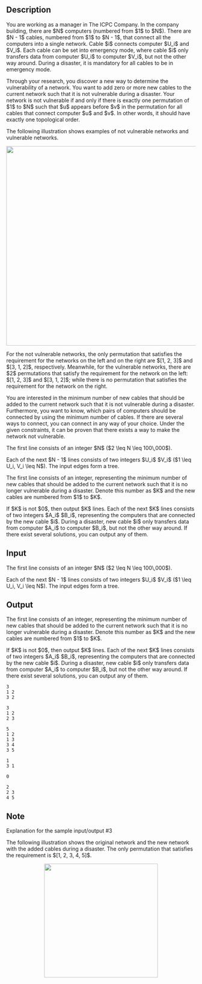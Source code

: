 ## Description

<div><p>You are working as a manager in The ICPC Company. In the company building, there are $N$ computers (numbered from $1$ to $N$). There are $N - 1$ cables, numbered from $1$ to $N - 1$, that connect all the computers into a single network. Cable $i$ connects computer $U_i$ and $V_i$. Each cable can be set into emergency mode, where cable $i$ only transfers data from computer $U_i$ to computer $V_i$, but not the other way around. During a disaster, it is mandatory for all cables to be in emergency mode.</p><p>Through your research, you discover a new way to determine the vulnerability of a network. You want to add zero or more new cables to the current network such that it is <span class="tex-font-style-bf">not vulnerable</span> during a disaster. Your network is not vulnerable if and only if there is <span class="tex-font-style-bf">exactly one</span> permutation of $1$ to $N$ such that $u$ appears before $v$ in the permutation for all cables that connect computer $u$ and $v$. In other words, it should have exactly one topological order.</p><p>The following illustration shows examples of not vulnerable networks and vulnerable networks.</p><center> <img class="tex-graphics" src="file://N357yDIL.png" style="max-width: 100.0%;max-height: 100.0%;" width="529px"> </center><p>For the not vulnerable networks, the only permutation that satisfies the requirement for the networks on the left and on the right are $[1, 2, 3]$ and $[3, 1, 2]$, respectively. Meanwhile, for the vulnerable networks, there are $2$ permutations that satisfy the requirement for the network on the left: $[1, 2, 3]$ and $[3, 1, 2]$; while there is no permutation that satisfies the requirement for the network on the right.</p><p>You are interested in the minimum number of new cables that should be added to the current network such that it is not vulnerable during a disaster. Furthermore, you want to know, which pairs of computers should be connected by using the minimum number of cables. If there are several ways to connect, you can connect in any way of your choice. Under the given constraints, it can be proven that there exists a way to make the network not vulnerable.</p></div><div class="input-specification"><p>The first line consists of an integer $N$ ($2 \leq N \leq 100\,000$).</p><p>Each of the next $N - 1$ lines consists of two integers $U_i$ $V_i$ ($1 \leq U_i, V_i \leq N$). The input edges form a tree.</p></div><div class="output-specification"><p>The first line consists of an integer, representing the minimum number of new cables that should be added to the current network such that it is no longer vulnerable during a disaster. Denote this number as $K$ and the new cables are numbered from $1$ to $K$.</p><p>If $K$ is not $0$, then output $K$ lines. Each of the next $K$ lines consists of two integers $A_i$ $B_i$, representing the computers that are connected by the new cable $i$. During a disaster, new cable $i$ only transfers data from computer $A_i$ to computer $B_i$, but not the other way around. If there exist several solutions, you can output any of them.</p></div>

## Input

<p>The first line consists of an integer $N$ ($2 \leq N \leq 100\,000$).</p><p>Each of the next $N - 1$ lines consists of two integers $U_i$ $V_i$ ($1 \leq U_i, V_i \leq N$). The input edges form a tree.</p>

## Output

<p>The first line consists of an integer, representing the minimum number of new cables that should be added to the current network such that it is no longer vulnerable during a disaster. Denote this number as $K$ and the new cables are numbered from $1$ to $K$.</p><p>If $K$ is not $0$, then output $K$ lines. Each of the next $K$ lines consists of two integers $A_i$ $B_i$, representing the computers that are connected by the new cable $i$. During a disaster, new cable $i$ only transfers data from computer $A_i$ to computer $B_i$, but not the other way around. If there exist several solutions, you can output any of them.</p>





```input1
3
1 2
3 2
```




```input2
3
1 2
2 3
```




```input3
5
1 2
1 3
3 4
3 5
```




```output1
1
3 1
```




```output2
0
```




```output3
2
2 3
4 5
```



## Note

<p><span class="tex-font-style-it">Explanation for the sample input/output #3</span></p><p>The following illustration shows the original network and the new network with the added cables during a disaster. The only permutation that satisfies the requirement is $[1, 2, 3, 4, 5]$.</p><center> <img class="tex-graphics" src="file://BD0Zthlz.png" style="max-width: 100.0%;max-height: 100.0%;" width="302px"> </center>
